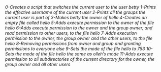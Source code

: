 *0-Creates a script that switches the current user to the user betty*
*1-Prints the effective username of the current user*
*2-Prints all the groups the current user is part of*
*3-Makes betty the owner of hello*
*4-Creates an empty file called hello*
*5-Adds execute permission to the owner of the file hello*
*6-Adds execute permission to the owner and the group owner, and read permission to other users, to the file hello*
*7-Adds execution permission to the owner, the group owner and the other users, to the file hello*
*8-Removing permissions from owner and group and granting permissions to everyone else*
*9-Sets the mode of the file hello to 753*
*10-Sets the mode of the file hello the same as olleh’s mode*
*11-Adds execute permission to all subdirectories of the current directory for the owner, the group owner and all other users*
